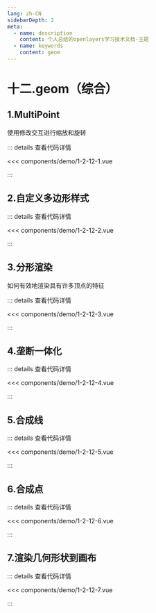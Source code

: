 ```yaml
---
lang: zh-CN
sidebarDepth: 2
meta:
  - name: description
    content: 个人总结的openlayers学习技术文档-主题
  - name: keywords
    content: geom
---
```


# 十二.geom（综合）

## 1.MultiPoint

使用修改交互进行缩放和旋转

  <Container url="https://zhoubichuan.com/resume/demo/?type=openlayers&name=1-2-12-1.vue" />

::: details 查看代码详情

<<< components/demo/1-2-12-1.vue

:::

## 2.自定义多边形样式

  <Container url="https://zhoubichuan.com/resume/demo/?type=openlayers&name=1-2-12-2.vue" />

::: details 查看代码详情

<<< components/demo/1-2-12-2.vue

:::

## 3.分形渲染

如何有效地渲染具有许多顶点的特征

  <Container url="https://zhoubichuan.com/resume/demo/?type=openlayers&name=1-2-12-3.vue" />

::: details 查看代码详情

<<< components/demo/1-2-12-3.vue

:::

## 4.垄断一体化

  <Container url="https://zhoubichuan.com/resume/demo/?type=openlayers&name=1-2-12-4.vue" />

::: details 查看代码详情

<<< components/demo/1-2-12-4.vue

:::

## 5.合成线

  <Container url="https://zhoubichuan.com/resume/demo/?type=openlayers&name=1-2-12-5.vue" />

::: details 查看代码详情

<<< components/demo/1-2-12-5.vue

:::

## 6.合成点

  <Container url="https://zhoubichuan.com/resume/demo/?type=openlayers&name=1-2-12-6.vue" />

::: details 查看代码详情

<<< components/demo/1-2-12-6.vue

:::

## 7.渲染几何形状到画布

  <Container url="https://zhoubichuan.com/resume/demo/?type=openlayers&name=1-2-12-7.vue" />

::: details 查看代码详情

<<< components/demo/1-2-12-7.vue

:::
